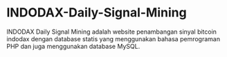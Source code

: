 # INDODAX-Daily-Signal-Mining
INDODAX Daily Signal Mining adalah website penambangan sinyal bitcoin indodax dengan database statis yang  menggunakan bahasa pemrograman PHP dan juga menggunakan database MySQL.
